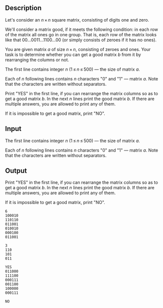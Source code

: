 ## Description

<div><p>Let's consider an <span class="tex-span"><i>n</i> × <i>n</i></span> square matrix, consisting of digits one and zero.</p><p>We'll consider a matrix <span class="tex-font-style-it">good</span>, if it meets the following condition: in each row of the matrix all ones go in one group. That is, each row of the matrix looks like that <span class="tex-span">00...0011...1100...00</span> (or simply consists of zeroes if it has no ones).</p><p>You are given matrix <span class="tex-span"><i>a</i></span> of size <span class="tex-span"><i>n</i> × <i>n</i></span>, consisting of zeroes and ones. Your task is to determine whether you can get a good matrix <span class="tex-span"><i>b</i></span> from it by rearranging the columns or not.</p></div><div class="input-specification"><p>The first line contains integer <span class="tex-span"><i>n</i></span> (<span class="tex-span">1 ≤ <i>n</i> ≤ 500</span>) — the size of matrix <span class="tex-span"><i>a</i></span>.</p><p>Each of <span class="tex-span"><i>n</i></span> following lines contains <span class="tex-span"><i>n</i></span> characters "<span class="tex-font-style-tt">0</span>" and "<span class="tex-font-style-tt">1</span>" — matrix <span class="tex-span"><i>a</i></span>. Note that the characters are written without separators.</p></div><div class="output-specification"><p>Print "<span class="tex-font-style-tt">YES</span>" in the first line, if you can rearrange the matrix columns so as to get a good matrix <span class="tex-span"><i>b</i></span>. In the next <span class="tex-span"><i>n</i></span> lines print the good matrix <span class="tex-span"><i>b</i></span>. If there are multiple answers, you are allowed to print any of them.</p><p>If it is impossible to get a good matrix, print "<span class="tex-font-style-tt">NO</span>".</p></div>

## Input

<p>The first line contains integer <span class="tex-span"><i>n</i></span> (<span class="tex-span">1 ≤ <i>n</i> ≤ 500</span>) — the size of matrix <span class="tex-span"><i>a</i></span>.</p><p>Each of <span class="tex-span"><i>n</i></span> following lines contains <span class="tex-span"><i>n</i></span> characters "<span class="tex-font-style-tt">0</span>" and "<span class="tex-font-style-tt">1</span>" — matrix <span class="tex-span"><i>a</i></span>. Note that the characters are written without separators.</p>

## Output

<p>Print "<span class="tex-font-style-tt">YES</span>" in the first line, if you can rearrange the matrix columns so as to get a good matrix <span class="tex-span"><i>b</i></span>. In the next <span class="tex-span"><i>n</i></span> lines print the good matrix <span class="tex-span"><i>b</i></span>. If there are multiple answers, you are allowed to print any of them.</p><p>If it is impossible to get a good matrix, print "<span class="tex-font-style-tt">NO</span>".</p>





```input1
6
100010
110110
011001
010010
000100
011001

```




```input2
3
110
101
011

```




```output1
YES
011000
111100
000111
001100
100000
000111

```




```output2
NO

```


